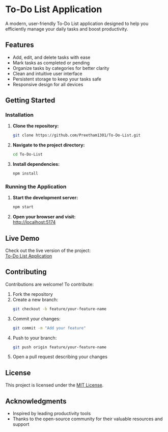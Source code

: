 # To-Do List Application

A modern, user-friendly To-Do List application designed to help you efficiently manage your daily tasks and boost productivity.

## Features

- Add, edit, and delete tasks with ease
- Mark tasks as completed or pending
- Organize tasks by categories for better clarity
- Clean and intuitive user interface
- Persistent storage to keep your tasks safe
- Responsive design for all devices

## Getting Started

### Installation

1. **Clone the repository:**
   ```bash
   git clone https://github.com/Preetham1301/To-Do-List.git
   ```
2. **Navigate to the project directory:**
   ```bash
   cd To-Do-List
   ```
3. **Install dependencies:**
   ```bash
   npm install
   ```

### Running the Application

1. **Start the development server:**
   ```bash
   npm start
   ```
2. **Open your browser and visit:**  
   [http://localhost:5174](http://localhost:5174)

## Live Demo

Check out the live version of the project:  
[To-Do List Application](https://to-do-list-sandy-chi.vercel.app/)

## Contributing

Contributions are welcome! To contribute:

1. Fork the repository
2. Create a new branch:
   ```bash
   git checkout -b feature/your-feature-name
   ```
3. Commit your changes:
   ```bash
   git commit -m "Add your feature"
   ```
4. Push to your branch:
   ```bash
   git push origin feature/your-feature-name
   ```
5. Open a pull request describing your changes

## License

This project is licensed under the [MIT License](LICENSE).

## Acknowledgments

- Inspired by leading productivity tools
- Thanks to the open-source community for their valuable resources and support
